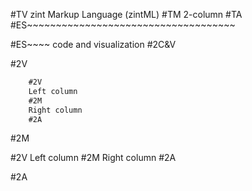 #TV
zint Markup Language (zintML)
#TM
2-column
#TA
#ES~~~~~~~~~~~~~~~~~~~~~~~~~~~~~~~~~~~~






#ES~~~~ code and visualization
#2C&V

#2V

```html
    #2V
    Left column
    #2M
    Right column
    #2A
```

#2M

#2V
Left column
#2M
Right column
#2A

#2A


